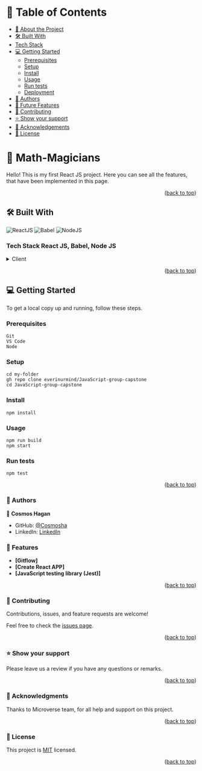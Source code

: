 # 📗 Table of Contents

- [📖 About the Project](#about-project)
- [🛠 Built With](#built-with)
- [Tech Stack](#tech-stack)
- [💻 Getting Started](#getting-started)
  - [Prerequisites](#prerequisites)
  - [Setup](#setup)
  - [Install](#install)
  - [Usage](#usage)
  - [Run tests](#run-tests)
  - [Deployment](#triangular_flag_on_post-deployment)
- [👥 Authors](#authors)
- [🔭 Future Features](#future-features)
- [🤝 Contributing](#contributing)
- [⭐️ Show your support](#support)
- [🙏 Acknowledgements](#acknowledgements)
- [📝 License](#license)

# 📖 Math-Magicians <a name="#about-project"></a>

Hello! This is my first React JS project. Here you can see all the features, that have been implemented in this page.

<p align="right">(<a href="#readme-top">back to top</a>)</p>

## 🛠 Built With <a name="built-with"></a>
![ReactJS](https://icongr.am/devicon/react-original.svg?size=50&color=currentColor)
![Babel](https://icongr.am/devicon/babel-original.svg?size=50&color=currentColor)
![NodeJS](https://icongr.am/devicon/nodejs-original.svg?size=50&color=currentColor)

### Tech Stack <a name="#tech-stack"> React JS, Babel, Node JS</a>

<details>
  <summary>Client</summary>
  <ul>
    <li><a href="#">React JS</a></li>
  </ul>
</details>

<p align="right">(<a href="#readme-top">back to top</a>)</p>

## 💻 Getting Started <a name="getting-started"></a>

To get a local copy up and running, follow these steps.

### Prerequisites
```
Git
VS Code
Node
```

### Setup
```
cd my-folder
gh repo clone everinurmind/JavaScript-group-capstone
cd JavaScript-group-capstone
```
### Install
```
npm install
```
### Usage
```
npm run build
npm start
```
### Run tests
```
npm test
```

<p align="right">(<a href="#readme-top">back to top</a>)</p>

### 👥 Authors <a name="#authors"></a>

👤 **Cosmos Hagan**

- GitHub: [@Cosmosha](https://github.com/Cosmosha)
- LinkedIn: [LinkedIn](https://www.linkedin.com/in/cosmos-hagan-1361871ba)

### 🔭 Features <a name="future-features"></a>

- **[Gitflow]**
- **[Create React APP]**
- **[JavaScript testing library (Jest)]**


<p align="right">(<a href="#readme-top">back to top</a>)</p>


### 🤝 Contributing <a name="contributing"></a>

Contributions, issues, and feature requests are welcome!

Feel free to check the [issues page](https://github.com/cosmosha/Math-Magician/issues).

<p align="right">(<a href="#readme-top">back to top</a>)</p>

### ⭐️ Show your support <a name="support"></a>

Please leave us a review if you have any questions or remarks.

<p align="right">(<a href="#readme-top">back to top</a>)</p>


### 🙏 Acknowledgments <a name="acknowledgements"></a>

Thanks to Microverse team, for all help and support on this project.

<p align="right">(<a href="#readme-top">back to top</a>)</p>

### 📝 License <a name="license"></a>

This project is [MIT](MIT.md) licensed.

<p align="right">(<a href="#readme-top">back to top</a>)</p>
